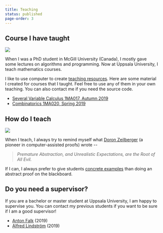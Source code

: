 ```yaml
---
title: Teaching
status: published
page-order: 3
---
```


## Course I have taught

<a style="color: black" href="{filename}/math/2019-03-21-combinatorics.md">
<img src="{static}/images/teaching/rook-3.png" class="heading"></img>
</a>

When I was a PhD student in McGill University (Canada), I mostly gave some lectures on algorithms
and programming. Now at Uppsala University, I teach mathematics courses.

I like to use computer to create [teaching resources]({tag}teaching). Here are some material I
created for courses that I taught. Feel free to use any of them in your own teaching. You can also
contact me if you need the source code.

* [Several Variable Calculus 1MA017, Autumn 2019]({filename}/math/2019-11-19-calculus.md)
* [Combinatorics 1MA020, Spring 2019]({filename}/math/2019-03-21-combinatorics.md)

## How do I teach

<a style="color: black" href="{filename}/math/2019-11-19-calculus.md">
<img src="{static}/images/teaching/tangent-xy.png" class="heading"></img>
</a>

When I teach, I always try to remind myself what [Doron
Zeilberger](https://sites.math.rutgers.edu/~zeilberg/Opinion128.html) (a pioneer in
computer-assisted proofs) wrote -- 

> *Premature Abstraction, and Unrealistic Expectations, are the Root of All Evil.*
    
If I can, I always prefer to give students [concrete examples]({filename}/math/2019-05-22-chessboard.md) than doing
an abstract proof on the blackboard.

## Do you need a supervisor?

If you are a bachelor or master student at Uppsala University, I am happy to supervise you. You can
contact my previous students if you want to be sure if I am a good supervisor! <i class="far fa-grin-squint"></i>

* [Anton Falk](https://se.linkedin.com/in/anton-falk-40b463174) (2019)
* [Alfred Lindström](http://www.nischmanagement.se/alfred-lindstrom) (2019)
